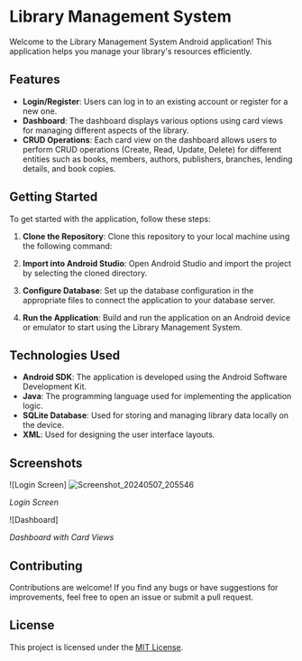 # Library Management System

Welcome to the Library Management System Android application! This application helps you manage your library's resources efficiently.

## Features

- **Login/Register**: Users can log in to an existing account or register for a new one.
- **Dashboard**: The dashboard displays various options using card views for managing different aspects of the library.
- **CRUD Operations**: Each card view on the dashboard allows users to perform CRUD operations (Create, Read, Update, Delete) for different entities such as books, members, authors, publishers, branches, lending details, and book copies.

## Getting Started

To get started with the application, follow these steps:

1. **Clone the Repository**: Clone this repository to your local machine using the following command:

2. **Import into Android Studio**: Open Android Studio and import the project by selecting the cloned directory.

3. **Configure Database**: Set up the database configuration in the appropriate files to connect the application to your database server.

4. **Run the Application**: Build and run the application on an Android device or emulator to start using the Library Management System.

## Technologies Used

- **Android SDK**: The application is developed using the Android Software Development Kit.
- **Java**: The programming language used for implementing the application logic.
- **SQLite Database**: Used for storing and managing library data locally on the device.
- **XML**: Used for designing the user interface layouts.

## Screenshots

![Login Screen]
![Screenshot_20240507_205546](https://github.com/nusrathnuha-io/Library-Management/assets/136910478/e48eed84-435a-491f-8b2b-00d5e7d0a4b3)

*Login Screen*

![Dashboard]

*Dashboard with Card Views*

## Contributing

Contributions are welcome! If you find any bugs or have suggestions for improvements, feel free to open an issue or submit a pull request.

## License

This project is licensed under the [MIT License](LICENSE).

